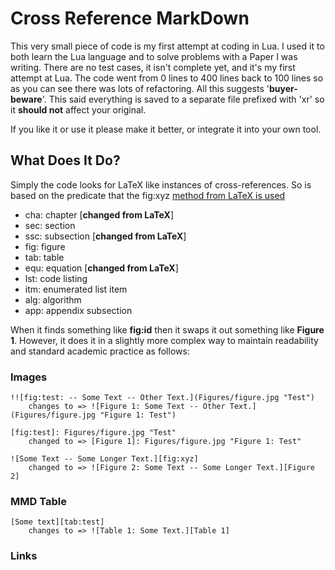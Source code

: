 # Cross Reference MarkDownThis very small piece of code is my first attempt at coding in Lua. I used it to both learn the Lua language and to solve problems with a Paper I was writing. There are no test cases, it isn't complete yet, and it's my first attempt at Lua. The code went from 0 lines to 400 lines back to 100 lines so as you can see there was lots of refactoring. All this suggests '**buyer-beware**'. This said everything is saved to a separate file prefixed with 'xr' so it **should not** affect your original.If you like it or use it please make it better, or integrate it into your own tool.## What Does It Do?Simply the code looks for LaTeX like instances of cross-references. So is based on the predicate that the fig:xyz [method from LaTeX is used](https://en.wikibooks.org/wiki/LaTeX/Labels_and_Cross-referencing#Introduction)- cha:	chapter [**changed from LaTeX**]- sec:	section- ssc:	subsection [**changed from LaTeX**]- fig:	figure- tab:	table- equ:	equation [**changed from LaTeX**]- lst:	code listing- itm:	enumerated list item- alg:	algorithm- app:	appendix subsectionWhen it finds something like **fig:id** then it swaps it out something like **Figure 1**. However, it does it in a slightly more complex way to maintain readability and standard academic practice as follows:### Images````!![fig:test: -- Some Text -- Other Text.](Figures/figure.jpg "Test")	changes to => ![Figure 1: Some Text -- Other Text.](Figures/figure.jpg "Figure 1: Test")[fig:test]: Figures/figure.jpg "Test"	changed to => [Figure 1]: Figures/figure.jpg "Figure 1: Test"	![Some Text -- Some Longer Text.][fig:xyz]	changed to => ![Figure 2: Some Text -- Some Longer Text.][Figure 2]````### MMD Table````[Some text][tab:test]	changes to => ![Table 1: Some Text.][Table 1]````### Links